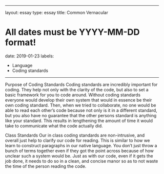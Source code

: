 
---
layout: essay
type: essay
title: Common Vernacular
# All dates must be YYYY-MM-DD format!
date: 2019-01-23
labels:
  - Language
  - Coding standards
---

Purpose of Coding Standards
Coding standards are incredibly important for coding. They help not only with the clarity of the code, but also to set a basic framework for you to code around. Without coding standards everyone would develop their own system that would in essence be their own coding standard. Then, when we tried to collaborate, no one would be able to read each other’s code because not only is it in a different standard, but you also have no guarantee that the other persons standard is anything like your standard. This results in lengthening the amount of time it would take to communicate what the code actually did.

Class Standards
Our in class coding standards are non-intrusive, and overall just help to clarify our code for reading. This is similar to how we learn to construct paragraphs in our native language. You don’t just throw a bunch of terms together even if they got the point across because of how unclear such a system would be. Just as with our code, even if it gets the job done, it needs to do so in a clean, and concise manor so as to not waste the time of the person reading the code.

